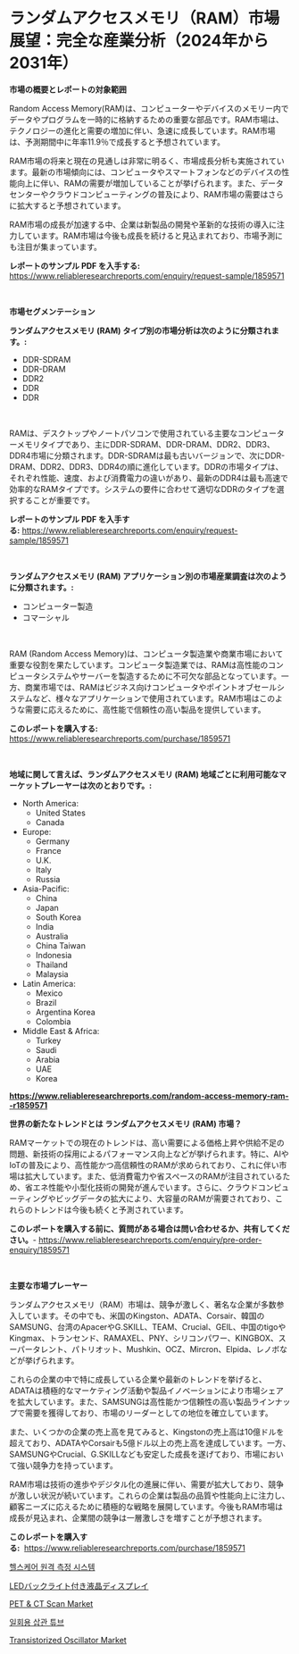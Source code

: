 <p><h1>ランダムアクセスメモリ（RAM）市場展望：完全な産業分析（2024年から2031年）</h1></p><p><strong>市場の概要とレポートの対象範囲</strong></p>
<p><p>Random Access Memory(RAM)は、コンピューターやデバイスのメモリー内でデータやプログラムを一時的に格納するための重要な部品です。RAM市場は、テクノロジーの進化と需要の増加に伴い、急速に成長しています。RAM市場は、予測期間中に年率11.9％で成長すると予想されています。</p><p>RAM市場の将来と現在の見通しは非常に明るく、市場成長分析も実施されています。最新の市場傾向には、コンピュータやスマートフォンなどのデバイスの性能向上に伴い、RAMの需要が増加していることが挙げられます。また、データセンターやクラウドコンピューティングの普及により、RAM市場の需要はさらに拡大すると予想されています。</p><p>RAM市場の成長が加速する中、企業は新製品の開発や革新的な技術の導入に注力しています。RAM市場は今後も成長を続けると見込まれており、市場予測にも注目が集まっています。</p></p>
<p><strong>レポートのサンプル PDF を入手する:</strong> <a href="https://www.reliableresearchreports.com/enquiry/request-sample/1859571">https://www.reliableresearchreports.com/enquiry/request-sample/1859571</a></p>
<p>&nbsp;</p>
<p><strong>市場セグメンテーション</strong></p>
<p><strong>ランダムアクセスメモリ (RAM) タイプ別の市場分析は次のように分類されます。:</strong></p>
<p><ul><li>DDR-SDRAM</li><li>DDR-DRAM</li><li>DDR2</li><li>DDR</li><li>DDR</li></ul></p>
<p>&nbsp;</p>
<p><p>RAMは、デスクトップやノートパソコンで使用されている主要なコンピューターメモリタイプであり、主にDDR-SDRAM、DDR-DRAM、DDR2、DDR3、DDR4市場に分類されます。DDR-SDRAMは最も古いバージョンで、次にDDR-DRAM、DDR2、DDR3、DDR4の順に進化しています。DDRの市場タイプは、それぞれ性能、速度、および消費電力の違いがあり、最新のDDR4は最も高速で効率的なRAMタイプです。システムの要件に合わせて適切なDDRのタイプを選択することが重要です。</p></p>
<p><strong>レポートのサンプル PDF を入手する:</strong>&nbsp;<a href="https://www.reliableresearchreports.com/enquiry/request-sample/1859571">https://www.reliableresearchreports.com/enquiry/request-sample/1859571</a></p>
<p>&nbsp;</p>
<p><strong> ランダムアクセスメモリ (RAM) アプリケーション別の市場産業調査は次のように分類されます。:</strong></p>
<p><ul><li>コンピューター製造</li><li>コマーシャル</li></ul></p>
<p>&nbsp;</p>
<p><p>RAM (Random Access Memory)は、コンピュータ製造業や商業市場において重要な役割を果たしています。コンピュータ製造業では、RAMは高性能のコンピュータシステムやサーバーを製造するために不可欠な部品となっています。一方、商業市場では、RAMはビジネス向けコンピュータやポイントオブセールシステムなど、様々なアプリケーションで使用されています。RAM市場はこのような需要に応えるために、高性能で信頼性の高い製品を提供しています。</p></p>
<p><strong>このレポートを購入する:</strong>&nbsp; <a href="https://www.reliableresearchreports.com/purchase/1859571">https://www.reliableresearchreports.com/purchase/1859571</a></p>
<p>&nbsp;</p>
<p><strong>地域に関して言えば、ランダムアクセスメモリ (RAM) 地域ごとに利用可能なマーケットプレーヤーは次のとおりです。:</strong></p>
<p><ul>
    <li>
        North America:
        <ul>
            <li>United States</li>
            <li>Canada</li>
        </ul>
    </li>
    <li>
        Europe:
        <ul>
            <li>Germany</li>
            <li>France</li>
            <li>U.K.</li>
            <li>Italy</li>
            <li>Russia</li>
        </ul>
    </li>
    <li>
        Asia-Pacific:
        <ul>
            <li>China</li>
            <li>Japan</li>
            <li>South Korea</li>
            <li>India</li>
            <li>Australia</li>
            <li>China Taiwan</li>
            <li>Indonesia</li>
            <li>Thailand</li>
            <li>Malaysia</li>
        </ul>
    </li>
    <li>
        Latin America:
        <ul>
            <li>Mexico</li>
            <li>Brazil</li>
            <li>Argentina Korea</li>
            <li>Colombia</li>
        </ul>
    </li>
    <li>
        Middle East & Africa:
        <ul>
            <li>Turkey</li>
            <li>Saudi</li>
            <li>Arabia</li>
            <li>UAE</li>
            <li>Korea</li>
        </ul>
    </li>
    </ul></p>
<p><strong><a href="https://www.reliableresearchreports.com/random-access-memory-ram--r1859571">https://www.reliableresearchreports.com/random-access-memory-ram--r1859571</a></strong>&nbsp;</p>
<p><strong>世界の新たなトレンドとは ランダムアクセスメモリ (RAM) 市場？</strong></p>
<p><p>RAMマーケットでの現在のトレンドは、高い需要による価格上昇や供給不足の問題、新技術の採用によるパフォーマンス向上などが挙げられます。特に、AIやIoTの普及により、高性能かつ高信頼性のRAMが求められており、これに伴い市場は拡大しています。また、低消費電力や省スペースのRAMが注目されているため、省エネ性能や小型化技術の開発が進んでいます。さらに、クラウドコンピューティングやビッグデータの拡大により、大容量のRAMが需要されており、これらのトレンドは今後も続くと予測されています。</p></p>
<p><strong>このレポートを購入する前に、質問がある場合は問い合わせるか、共有してください。</strong>- <a href="https://www.reliableresearchreports.com/enquiry/pre-order-enquiry/1859571">https://www.reliableresearchreports.com/enquiry/pre-order-enquiry/1859571</a></p>
<p>&nbsp;</p>
<p><strong>主要な市場プレーヤー</strong></p>
<p><p>ランダムアクセスメモリ（RAM）市場は、競争が激しく、著名な企業が多数参入しています。その中でも、米国のKingston、ADATA、Corsair、韓国のSAMSUNG、台湾のApacerやG.SKILL、TEAM、Crucial、GEIL、中国のtigoやKingmax、トランセンド、RAMAXEL、PNY、シリコンパワー、KINGBOX、スーパータレント、パトリオット、Mushkin、OCZ、Mircron、Elpida、レノボなどが挙げられます。</p><p>これらの企業の中で特に成長している企業や最新のトレンドを挙げると、ADATAは積極的なマーケティング活動や製品イノベーションにより市場シェアを拡大しています。また、SAMSUNGは高性能かつ信頼性の高い製品ラインナップで需要を獲得しており、市場のリーダーとしての地位を確立しています。</p><p>また、いくつかの企業の売上高を見てみると、Kingstonの売上高は10億ドルを超えており、ADATAやCorsairも5億ドル以上の売上高を達成しています。一方、SAMSUNGやCrucial、G.SKILLなども安定した成長を遂げており、市場において強い競争力を持っています。</p><p>RAM市場は技術の進歩やデジタル化の進展に伴い、需要が拡大しており、競争が激しい状況が続いています。これらの企業は製品の品質や性能向上に注力し、顧客ニーズに応えるために積極的な戦略を展開しています。今後もRAM市場は成長が見込まれ、企業間の競争は一層激しさを増すことが予想されます。</p></p>
<p><strong>このレポートを購入する:</strong>&nbsp;&nbsp;<a href="https://www.reliableresearchreports.com/purchase/1859571">https://www.reliableresearchreports.com/purchase/1859571</a></p>
<p><p><a href="https://github.com/admichael111/Market-Research-Report-List-1/blob/main/4468835103201.md">헬스케어 원격 측정 시스템</a></p><p><a href="https://github.com/AylinBeier/Market-Research-Report-List-1/blob/main/5342872108454.md">LEDバックライト付き液晶ディスプレイ</a></p><p><a href="https://github.com/nicoletavirag/Market-Research-Report-List-3/blob/main/pet-ct-scan-market.md">PET & CT Scan Market</a></p><p><a href="https://github.com/hook46569/Market-Research-Report-List-1/blob/main/9881941103200.md">일회용 삽관 튜브</a></p><p><a href="https://issuu.com/reportprime-2/docs/transistorized-oscillator-market-size-2030.pptx">Transistorized Oscillator Market</a></p></p>